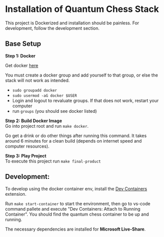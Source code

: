 # Installation of Quantum Chess Stack
This project is Dockerized and installation should be painless. For development,
follow the development section.

## Base Setup
**Step 1: Docker** 

Get docker [here](https://docs.docker.com/get-docker/)

You must create a docker group and add yourself to that group, or else the stack 
will not work as intended.

- `sudo groupadd docker`
- `sudo usermod -aG docker $USER`
- Login and logout to revaluate groups. If that does not work, restart your computer
- run `groups` (you should see docker listed)

**Step 2: Build Docker Image**\
Go into project root and run `make docker`. 

Go get a drink or do other things after running this command.
It takes around 6 minutes for a clean build (depends on internet speed and 
computer resources).

**Step 3: Play Project**\
To execute this project run `make final-product`


## Development:
To develop using the docker container env, install the [Dev Containers](https://marketplace.visualstudio.com/items?itemName=ms-vscode-remote.remote-containers) 
extension.

Run `make start-container` to start the environment, then go to vs-code command
pallete and execute "Dev Containers: Attach to Running Container". You should find
the quantum chess container to be up and running. 

The necessary dependencies are installed for **Microsoft Live-Share**.
